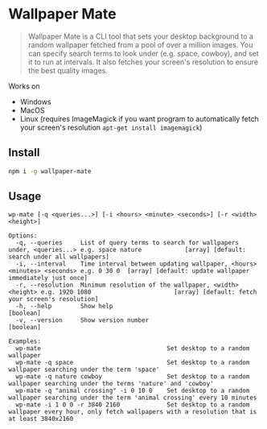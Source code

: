 # Wallpaper Mate

> Wallpaper Mate is a CLI tool that sets your desktop background to a random wallpaper fetched from a pool of over a million images.
You can specify search terms to look under (e.g. space, cowboy), and set it to run at intervals. It also
fetches your screen's resolution to ensure the best quality images.



Works on
- Windows
- MacOS
- Linux (requires ImageMagick if you want program to automatically fetch your screen's resolution `apt-get install imagemagick`)

## Install

```sh 
npm i -g wallpaper-mate
```

## Usage

```
wp-mate [-q <queries...>] [-i <hours> <minute> <seconds>] [-r <width> <height>]
                                                                                                                                                                
Options:                                                                                                                                                        
  -q, --queries     List of query terms to search for wallpapers under, <queries...> e.g. space nature            [array] [default: search under all wallpapers]
  -i, --interval    Time interval between updating wallpaper, <hours> <minutes> <seconds> e.g. 0 30 0  [array] [default: update wallpaper immediately just once]
  -r, --resolution  Minimum resolution of the wallpaper, <width> <height> e.g. 1920 1080                       [array] [default: fetch your screen's resolution]
  -h, --help        Show help                                                                                                                          [boolean]
  -v, --version     Show version number                                                                                                                [boolean]

Examples:
  wp-mate                                   Set desktop to a random wallpaper
  wp-mate -q space                          Set desktop to a random wallpaper searching under the term 'space'
  wp-mate -q nature cowboy                  Set desktop to a random wallpaper searching under the terms 'nature' and 'cowboy'
  wp-mate -q "animal crossing" -i 0 10 0    Set desktop to a random wallpaper searching under the term 'animal crossing' every 10 minutes
  wp-mate -i 1 0 0 -r 3840 2160             Set desktop to a random wallpaper every hour, only fetch wallpapers with a resolution that is at least 3840x2160 
```